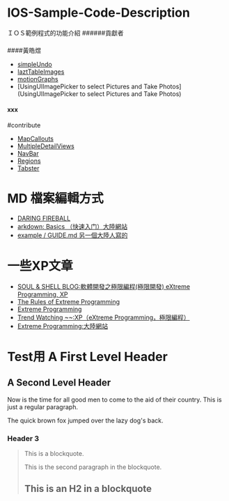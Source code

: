 IOS-Sample-Code-Description
===========================

ＩＯＳ範例程式的功能介紹
######貢獻者
####
####黃皓煜
 *	[simpleUndo](simpleUndo)
 *	[laztTableImages](laztTableImages)
 *	[motionGraphs](motionGraphs)
 * [UsingUIImagePicker to select Pictures and Take Photos](UsingUIImagePicker to select Pictures and Take Photos)

#### xxx
 
#contribute
 *	[MapCallouts](MapCallouts)	
 *	[MultipleDetailViews](MultipleDetailViews)
 *	[NavBar](NavBar)
 *	[Regions](Regions)
 *	[Tabster](Tabster)


MD 檔案編輯方式
====================

 * [DARING FIREBALL](http://daringfireball.net/projects/markdown/syntax)
 * [arkdown: Basics （快速入门）大陸網站](http://wowubuntu.com/markdown/basic.html)
 * [example / GUIDE.md 另一個大陸人寫的](https://github.com/NetEase/example/blob/master/GUIDE.md)
 
一些XP文章
====================

 * [SOUL & SHELL BLOG:軟體開發之極限編程(極限開發) eXtreme Programming, XP](http://blog.toright.com/archives/697)
 * [The Rules of Extreme Programming](http://www.extremeprogramming.org/rules.html)
 * [Extreme Programming](http://c2.com/cgi/wiki?ExtremeProgramming) 
 * [Trend Watching ~~:XP（eXtreme Programming，極限編程）](http://trend-collect.blogspot.tw/2008/06/xpextreme-programming.html)
 * [Extreme Programming:大陸網站](http://www.baike.com/wiki/Extreme+Programming)


Test用 A First Level Header
====================
A Second Level Header
---------------------

Now is the time for all good men to come to
the aid of their country. This is just a
regular paragraph.

The quick brown fox jumped over the lazy
dog's back.
### Header 3

> This is a blockquote.
> 
> This is the second paragraph in the blockquote.
>
> ## This is an H2 in a blockquote

